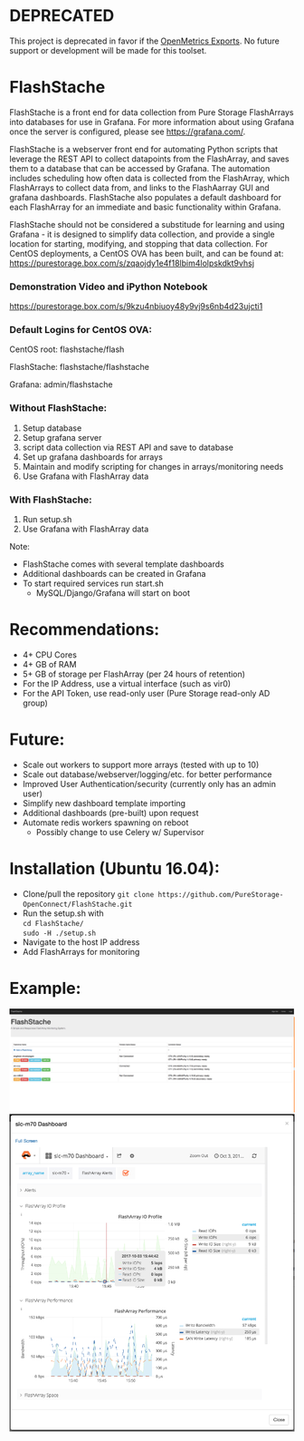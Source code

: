 # DEPRECATED
This project is deprecated in favor if the [OpenMetrics Exports](https://github.com/PureStorage-OpenConnect/openmetrics-exporters).
No future support or development will be made for this toolset.

# FlashStache

FlashStache is a front end for data collection from Pure Storage FlashArrays into databases for use in Grafana.  For more information about using Grafana once the server is configured, please see https://grafana.com/.

FlashStache is a webserver front end for automating Python scripts that leverage the REST API to collect datapoints from the FlashArray, and saves them to a database that can be accessed by Grafana.  The automation includes scheduling how often data is collected from the FlashArray, which FlashArrays to collect data from, and links to the FlashAarray GUI and grafana dashboards.  FlashStache also populates a default dashboard for each FlashArray for an immediate and basic functionality within Grafana.

FlashStache should not be considered a substitude for learning and using Grafana - it is designed to simplify data collection, and provide a single location for starting, modifying, and stopping that data collection.  For CentOS deployments, a CentOS OVA has been built, and can be found at: https://purestorage.box.com/s/zqaojdy1e4f18lbim4lolpskdkt9vhsj

### Demonstration Video and iPython Notebook
https://purestorage.box.com/s/9kzu4nbiuoy48y9vj9s6nb4d23ujcti1

### Default Logins for CentOS OVA:
CentOS root: flashstache/flash

FlashStache: flashstache/flashstache

Grafana:     admin/flashstache

### Without FlashStache:
1. Setup database
2. Setup grafana server
3. script data collection via REST API and save to database
4. Set up grafana dashboards for arrays
5. Maintain and modify scripting for changes in arrays/monitoring needs
6. Use Grafana with FlashArray data

### With FlashStache:
1. Run setup.sh
2. Use Grafana with FlashArray data

Note:

* FlashStache comes with several template dashboards
* Additional dashboards can be created in Grafana
* To start required services run start.sh
    * MySQL/Django/Grafana will start on boot

# Recommendations:

* 4+ CPU Cores
* 4+ GB of RAM
* 5+ GB of storage per FlashArray (per 24 hours of retention)
* For the IP Address, use a virtual interface (such as vir0)
* For the API Token, use read-only user (Pure Storage read-only AD group)


# Future:

* Scale out workers to support more arrays (tested with up to 10)
* Scale out database/webserver/logging/etc. for better performance
* Improved User Authentication/security (currently only has an admin user)
* Simplify new dashboard template importing
* Additional dashboards (pre-built) upon request
* Automate redis workers spawning on reboot
    * Possibly change to use Celery w/ Supervisor

# Installation (Ubuntu 16.04):

* Clone/pull the repository
`git clone https://github.com/PureStorage-OpenConnect/FlashStache.git`
* Run the setup.sh with  
        `cd FlashStache/`  
        `sudo -H ./setup.sh`
* Navigate to the host IP address
* Add FlashArrays for monitoring

# Example:
![Home Page](home.png)
![Dashboard Example](dashboard.png)
